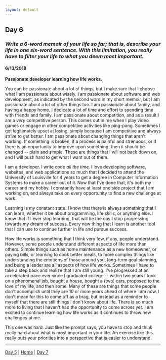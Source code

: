 ```yaml
---
layout: default
---
```


## Day 6
### *Write a 6-word memoir of your life so far; that is, describe your life in one six-word sentence. With this limitation, you really have to filter your life to what you deem most important.*
#### 6/13/2018

**Passionate developer learning how life works.**

You can be passionate about a lot of things, but I make sure that I choose what I am passionate about wisely. I am passionate about software and web development, as indicated by the second word in my short memoir, but I am passionate about a lot of other things too. I am passionate about family, and having a happy home. I dedicate a lot of time and effort to spending time with friends and family. I am passionate about competition, and as a result I am a *very* competitive person. This comes out in me when I play video games or engage in other competitive activities like ping-pong. Sometimes I get legitimately upset at losing, simply because I am competitive and always strive to get better. I am passionate about changing things that aren't working. If something is broken, if a process is painful and strenuous, or if there is an opportunity to improve upon something, then it should be changed -- plain and simple. These are things that I will not back down on, and I will push hard to get what I want out of them.

I am a developer. I write code *all the time.* I love developing software, websites, and web applications so much that I decided to attend the University of Louisville for 4 years to get a degree in Computer Information Systems to make a career out of it. Now that I've done that, it's both my career and my hobby. I constantly have at least one side project that I am working on, and always take on every opportunity to find a new challenge at work.

Learning is my constant state. I know that there is always something that I can learn, whether it be about programming, life skills, or anything else. I know that if I ever stop learning, that will be the day I stop progressing towards my dream of success. Every new thing that I learn is another tool that I can use to continue further in life and pursue success.

How life works is something that I think very few, if any, people understand. However, some people understand different aspects of life more than others. Simple things such as home maintenance as a new homeowner, or paying bills, or learning to cook better meals, to more complex things like understanding the emotions of those around you, long-term goal planning, and being a leader are all aspects of how life works. Sometimes I have to take a step back and realize that I am still young. I've progressed at an accelerated pace ever since I graduated college -- within two years I took on a phenomenal job, bought a house, bought a (two) cars, proposed to the love of my life, and then some. Many of these are things that some people don't accomplish until they are 10 or more years ahead of where I am now. I don't mean for this to come off as a brag, but instead as a reminder to myself that there are still things I don't know about life. There is so much more to living that I haven't had the opportunity to come across yet. I am excited to continue learning how life works as it continues to throw new challenges at me.

This one was hard. Just like the prompt says, you have to stop and think really hard about what is most important in your life. An exercise like this really puts your priorities into a perspective that is easier to understand.

---
[Day 5](./day-5) | [Home](./) | [Day 7](./day-7)